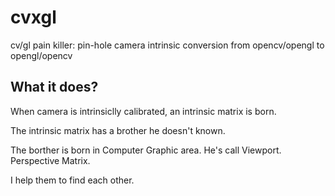 cvxgl
=====

cv/gl pain killer: pin-hole camera intrinsic conversion from opencv/opengl to opengl/opencv

## What it does?

When camera is intrinsiclly calibrated, an intrinsic matrix is born.

The intrinsic matrix has a brother he doesn't known.

The borther is born in Computer Graphic area. He's call Viewport. Perspective Matrix.

I help them to find each other.


